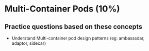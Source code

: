 # Multi-Container Pods (10%)

## Practice questions based on these concepts

* Understand Multi-container pod design patterns (eg: ambassadar, adaptor, sidecar)
